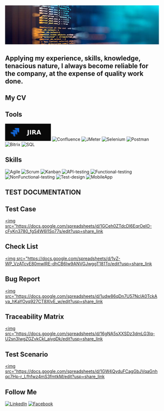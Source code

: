 ![Header](https://github.com/VictorvarTIC/VictorvarTIC/blob/main/assets/header.jpg)

## Applying my experience, skills, knowledge, tenacious nature, I always become reliable for the company, at the expense of quality work done.

## My CV

## Tools 
![Header](https://github.com/VictorvarTIC/VictorvarTIC/blob/main/assets/Jira-090909.svg)
![Confluence](https://img.shields.io/badge/-confluence-38383B?style=for-the-badge&logo=confluence&logoColor=235FB5)
![JMeter](https://img.shields.io/badge/-JMeter-46464C?style=for-the-badge&logo=JMeter&logoColor=D0184C)
![Selenium](https://img.shields.io/badge/-Selenium-8B8B8B?style=for-the-badge&logo=Selenium&logoColor=1CD018)
![Postman](https://img.shields.io/badge/-Postman-E17658?style=for-the-badge&logo=Postman&logoColor=D4D7E1)
![Bitrix](https://img.shields.io/badge/-Bitrix-38383B?style=for-the-badge&logo=Bitrix&logoColor=235FB5)
![SQL](https://img.shields.io/badge/-SQL-38383B?style=for-the-badge&logo=SQL&logoColor=235FB5)

## Skills
![Agile](https://img.shields.io/badge/-Agile-38383B?style=for-the-badge&logo=Agile&logoColor=235FB5)
![Scrum](https://img.shields.io/badge/-Scrum-38383B?style=for-the-badge&logo=Scrum&logoColor=235FB5)
![Kanban](https://img.shields.io/badge/-Kanban-38383B?style=for-the-badge&logo=Kanban&logoColor=235FB5)
![API-testing](https://img.shields.io/badge/-APItesting-38383B?style=for-the-badge&logo=APItesting&logoColor=235FB5)
![Functional-testing](https://img.shields.io/badge/-Functional-testing-38383B?style=for-the-badge&logo=Functional-testing&logoColor=235FB5)
![NonFunctional-testing](https://img.shields.io/badge/-NonFunctional-testing-38383B?style=for-the-badge&logo=NonFunctional-testing&logoColor=235FB5)
![Test-design](https://img.shields.io/badge/-Test-design-38383B?style=for-the-badge&logo=Test-design&logoColor=235FB5)
![MobileApp](https://img.shields.io/badge/-MobileApp-38383B?style=for-the-badge&logo=MobileApp&logoColor=235FB5)

## TEST DOCUMENTATION
## Test Case <a href="https://docs.google.com/spreadsheets/d/1GCeh0ZTdcDl6EqrOeIO-cFyKn3780_fgS4W6l1So77s/edit?usp=share_link" target="_blank">
<img src="https://docs.google.com/spreadsheets/d/1GCeh0ZTdcDl6EqrOeIO-cFyKn3780_fgS4W6l1So77s/edit?usp=share_link
</a>

## Check List <a href="https://docs.google.com/spreadsheets/d/1yZ-WP_VzATcvE80mwIRE-dhCB6Iw9ANVGJwggT181To/edit?usp=share_link" target="_blank">
<img src="https://docs.google.com/spreadsheets/d/1yZ-WP_VzATcvE80mwIRE-dhCB6Iw9ANVGJwggT181To/edit?usp=share_link
</a>

## Bug Report <a href="https://docs.google.com/spreadsheets/d/1udw86qDn7U57NcIA0TckAva_hKaYOyq927CT8XIvE_w/edit?usp=share_link" target="_blank">
<img src="https://docs.google.com/spreadsheets/d/1udw86qDn7U57NcIA0TckAva_hKaYOyq927CT8XIvE_w/edit?usp=share_link
</a>

## Traceability Matrix <a href="https://docs.google.com/spreadsheets/d/16gNA5sXXSDz3dmLG3lq-U2sn3IwgZGZvkCkI_aiyqDk/edit?usp=share_link" target="_blank">
<img src="https://docs.google.com/spreadsheets/d/16gNA5sXXSDz3dmLG3lq-U2sn3IwgZGZvkCkI_aiyqDk/edit?usp=share_link
</a>

## Test Scenario <a href="https://docs.google.com/spreadsheets/d/1GW4QyduFCagGbJVqaGnhqc7Hp-r_Lfhfwz4mS3fmtkM/edit?usp=share_link" target="_blank">
<img src="https://docs.google.com/spreadsheets/d/1GW4QyduFCagGbJVqaGnhqc7Hp-r_Lfhfwz4mS3fmtkM/edit?usp=share_link
</a>


## Follow Me
[![LinkedIn](https://img.shields.io/badge/-LinkedIn-#38383B?style=for-the-badge&logo=LinkedIn&logoColor=#235FB5)](https://www.linkedin.com/in/victor-vartic-73442222a/)
[![Facebook](https://img.shields.io/badge/-Facebook-#0F153E?style=for-the-badge&logo=Facebook&logoColor=#0F1574)](https://www.facebook.com/victor.vartik)

